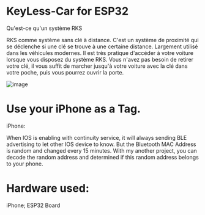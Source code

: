 # KeyLess-Car for ESP32

Qu'est-ce qu'un système RKS

RKS comme système sans clé à distance. C'est un système de proximité qui se déclenche si une clé se trouve à une certaine distance.
Largement utilisé dans les véhicules modernes. Il est très pratique d'accéder à votre voiture lorsque vous disposez du système RKS.
Vous n'avez pas besoin de retirer votre clé, il vous suffit de marcher jusqu'à votre voiture avec la clé dans votre poche, puis vous pourrez ouvrir la porte.

 ![image](https://github.com/fryefryefrye/Open-Source-RKS/raw/master/img/pke_car.jpg)

# Use your iPhone as a Tag.

iPhone:

When IOS is enabling with continuity service, it will always sending BLE advertising to let other IOS device to know. But the Bluetooth MAC Address is random and changed every 15 minutes.
With my another project, you can decode the random address and determined if this random address belongs to your phone.

# Hardware used:
iPhone; ESP32 Board
